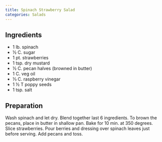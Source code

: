 ```yaml
---
title: Spinach Strawberry Salad
categories: Salads
---
```


## Ingredients

- 1 lb. spinach
- ½ C. sugar
- 1 pt. strawberries
- 1 tsp. dry mustard
- ½ C. pecan halves (browned in butter)
- 1 C. veg oil
- ⅓ C. raspberry vinegar
- 1 ½ T poppy seeds
- 1 tsp. salt

## Preparation

Wash spinach and let dry.  Blend together last 6 ingredients.  To brown the pecans, place in butter in shallow pan.  Bake for 10 min. at 350 degrees.  Slice strawberries.  Pour berries and dressing over spinach leaves just before serving.  Add pecans and toss.


